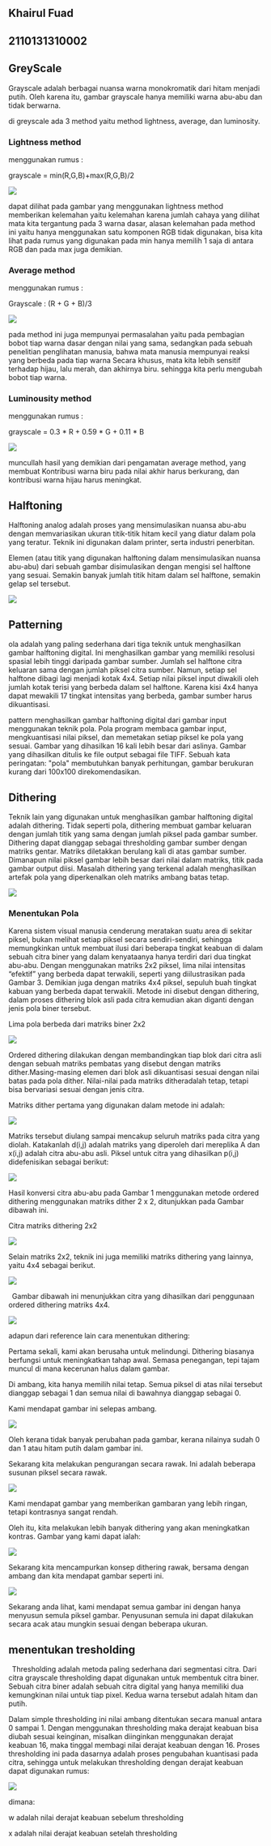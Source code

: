 ## Khairul Fuad

## 2110131310002

## **GreyScale**

 Grayscale adalah berbagai nuansa warna monokromatik dari hitam menjadi putih. Oleh karena itu, gambar grayscale hanya memiliki warna abu-abu dan tidak berwarna.

di greyscale ada 3 method yaitu method lightness, average, dan luminosity.

### Lightness method

menggunakan rumus : 

grayscale = min(R,G,B)+max(R,G,B)/2

![](img/lightness_method.png)

dapat dilihat pada gambar yang menggunakan lightness method memberikan kelemahan yaitu kelemahan karena jumlah cahaya yang dilihat mata kita tergantung pada 3 warna dasar, alasan kelemahan pada method ini yaitu hanya menggunakan satu komponen RGB tidak digunakan, bisa kita lihat pada rumus yang digunakan pada min hanya memilih 1 saja di antara RGB dan pada max juga demikian.

### Average method

menggunakan rumus : 

Grayscale : (R + G + B)/3

![](img/average_method.png)

pada method ini juga mempunyai permasalahan yaitu pada pembagian bobot tiap warna dasar dengan nilai yang sama, sedangkan pada sebuah penelitian penglihatan manusia, bahwa mata manusia mempunyai reaksi yang berbeda pada tiap warna Secara khusus, mata kita lebih sensitif terhadap hijau, lalu merah, dan akhirnya biru. sehingga kita perlu mengubah bobot tiap warna.


### Luminousity method

menggunakan rumus : 

grayscale = 0.3 * R + 0.59 * G + 0.11 * B

![](img/luminous_method.png)

muncullah hasil yang demikian dari pengamatan average method, yang membuat Kontribusi warna biru pada nilai akhir harus berkurang, dan kontribusi warna hijau harus meningkat.

## Halftoning

Halftoning analog adalah proses yang mensimulasikan nuansa abu-abu dengan memvariasikan ukuran titik-titik hitam kecil yang diatur dalam pola yang teratur. Teknik ini digunakan dalam printer, serta industri penerbitan.

Elemen (atau titik yang digunakan halftoning dalam mensimulasikan nuansa abu-abu) dari sebuah gambar disimulasikan dengan mengisi sel halftone yang sesuai. Semakin banyak jumlah titik hitam dalam sel halftone, semakin gelap sel tersebut.

![](img/halftoning.png)

## Patterning

ola adalah yang paling sederhana dari tiga teknik untuk menghasilkan gambar halftoning digital. Ini menghasilkan gambar yang memiliki resolusi spasial lebih tinggi daripada gambar sumber. Jumlah sel halftone citra keluaran sama dengan jumlah piksel citra sumber. Namun, setiap sel halftone dibagi lagi menjadi kotak 4x4. Setiap nilai piksel input diwakili oleh jumlah kotak terisi yang berbeda dalam sel halftone. Karena kisi 4x4 hanya dapat mewakili 17 tingkat intensitas yang berbeda, gambar sumber harus dikuantisasi.

pattern menghasilkan gambar halftoning digital dari gambar input menggunakan teknik pola. Pola program membaca gambar input, mengkuantisasi nilai piksel, dan memetakan setiap piksel ke pola yang sesuai. Gambar yang dihasilkan 16 kali lebih besar dari aslinya. Gambar yang dihasilkan ditulis ke file output sebagai file TIFF. Sebuah kata peringatan: "pola" membutuhkan banyak perhitungan, gambar berukuran kurang dari 100x100 direkomendasikan.


## Dithering

Teknik lain yang digunakan untuk menghasilkan gambar halftoning digital adalah dithering. Tidak seperti pola, dithering membuat gambar keluaran dengan jumlah titik yang sama dengan jumlah piksel pada gambar sumber. Dithering dapat dianggap sebagai thresholding gambar sumber dengan matriks gentar. Matriks diletakkan berulang kali di atas gambar sumber. Dimanapun nilai piksel gambar lebih besar dari nilai dalam matriks, titik pada gambar output diisi. Masalah dithering yang terkenal adalah menghasilkan artefak pola yang diperkenalkan oleh matriks ambang batas tetap.

![](img/dithering.png)

### Menentukan Pola

Karena sistem visual manusia cenderung meratakan suatu area di sekitar piksel, bukan melihat setiap piksel secara sendiri-sendiri, sehingga memungkinkan untuk membuat ilusi dari beberapa tingkat keabuan di dalam sebuah citra biner yang dalam kenyataanya hanya terdiri dari dua tingkat abu-abu. Dengan menggunakan matriks 2x2 piksel, lima nilai intensitas “efektif” yang berbeda dapat terwakili, seperti yang diilustrasikan pada Gambar 3. Demikian juga dengan matriks 4x4 piksel, sepuluh buah tingkat kabuan yang berbeda dapat terwakili. Metode ini disebut dengan dithering, dalam proses dithering blok asli pada citra kemudian akan diganti dengan jenis pola biner tersebut.

Lima pola berbeda dari matriks biner 2x2

![](img/dit1.png)

Ordered dithering dilakukan dengan membandingkan tiap blok dari citra asli dengan sebuah matriks pembatas yang disebut dengan matriks dither.Masing-masing elemen dari blok asli dikuantisasi sesuai dengan nilai batas pada pola dither. Nilai-nilai pada matriks ditheradalah tetap, tetapi bisa bervariasi sesuai dengan jenis citra.

Matriks dither pertama yang digunakan dalam metode ini adalah:

![](img/dit2.png)

Matriks tersebut diulang sampai mencakup seluruh matriks pada citra yang diolah. Katakanlah d(i,j) adalah matriks yang diperoleh dari mereplika A dan x(i,j) adalah citra abu-abu asli. Piksel untuk citra yang dihasilkan p(i,j) didefenisikan sebagai berikut:

![](img/dit3.png)

Hasil konversi citra abu-abu pada Gambar 1 menggunakan metode ordered dithering menggunakan matriks dither 2 x 2, ditunjukkan pada Gambar dibawah ini.

Citra matriks dithering 2x2

![](img/dit4.png)

Selain matriks 2x2, teknik ini juga memiliki matriks dithering yang lainnya, yaitu 4x4 sebagai berikut.

![](img/dit5.png)

 Gambar dibawah ini menunjukkan citra yang dihasilkan dari penggunaan ordered dithering matriks 4x4.

![](img/dit6.png)

adapun dari reference lain cara menentukan dithering:

Pertama sekali, kami akan berusaha untuk melindungi. Dithering biasanya berfungsi untuk meningkatkan tahap awal. Semasa penegangan, tepi tajam muncul di mana kecerunan halus dalam gambar.

Di ambang, kita hanya memilih nilai tetap. Semua piksel di atas nilai tersebut dianggap sebagai 1 dan semua nilai di bawahnya dianggap sebagai 0.

Kami mendapat gambar ini selepas ambang.

![](img/dit7.png)

Oleh kerana tidak banyak perubahan pada gambar, kerana nilainya sudah 0 dan 1 atau hitam putih dalam gambar ini.

Sekarang kita melakukan pengurangan secara rawak. Ini adalah beberapa susunan piksel secara rawak.

![](img/dit8.png)

Kami mendapat gambar yang memberikan gambaran yang lebih ringan, tetapi kontrasnya sangat rendah.

Oleh itu, kita melakukan lebih banyak dithering yang akan meningkatkan kontras. Gambar yang kami dapat ialah:

![](img/dit9.png)

Sekarang kita mencampurkan konsep dithering rawak, bersama dengan ambang dan kita mendapat gambar seperti ini.

![](img/dit10.png)

Sekarang anda lihat, kami mendapat semua gambar ini dengan hanya menyusun semula piksel gambar. Penyusunan semula ini dapat dilakukan secara acak atau mungkin sesuai dengan beberapa ukuran.


## menentukan tresholding

 Thresholding adalah metoda paling sederhana dari segmentasi citra. Dari citra grayscale thresholding dapat digunakan untuk membentuk citra biner. Sebuah citra biner adalah sebuah citra digital yang hanya memiliki dua kemungkinan nilai untuk tiap pixel. Kedua warna tersebut adalah hitam dan putih.

Dalam simple thresholding ini nilai ambang ditentukan secara manual antara 0 sampai 1. Dengan menggunakan thresholding maka derajat keabuan bisa diubah sesuai keinginan, misalkan diinginkan menggunakan derajat keabuan 16, maka tinggal membagi nilai derajat keabuan dengan 16. Proses thresholding ini pada dasarnya adalah proses pengubahan kuantisasi pada citra, sehingga untuk melakukan thresholding dengan derajat keabuan dapat digunakan rumus:

![](img/trash1.png)

dimana:

w adalah nilai derajat keabuan sebelum thresholding

x adalah nilai derajat keabuan setelah thresholding
